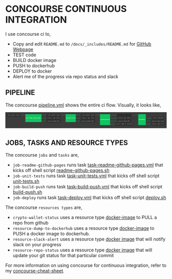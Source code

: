 # CONCOURSE CONTINUOUS INTEGRATION

I use concourse ci to,

* Copy and edit `README.md` to `/docs/_includes/README.md` for
  [GitHub Webpage](https://jeffdecola.github.io/crypto-wallet-status/)
* TEST code
* BUILD docker image
* PUSH to dockerhub
* DEPLOY to docker
* Alert me of the progress via repo status and slack

## PIPELINE

The concourse
[pipeline.yml](https://github.com/JeffDeCola/crypto-wallet-status/blob/master/ci/pipeline.yml)
shows the entire ci flow. Visually, it looks like,

![IMAGE - crypto-wallet-status concourse ci pipeline - IMAGE](docs/pics/crypto-wallet-status-pipeline.jpg)

## JOBS, TASKS AND RESOURCE TYPES

The concourse `jobs` and `tasks` are,

* `job-readme-github-pages` runs task
  [task-readme-github-pages.yml](https://github.com/JeffDeCola/crypto-wallet-status/blob/master/ci/tasks/task-readme-github-pages.yml)
  that kicks off shell script
  [readme-github-pages.sh](https://github.com/JeffDeCola/crypto-wallet-status/blob/master/ci/scripts/readme-github-pages.sh)
* `job-unit-tests` runs task
  [task-unit-tests.yml](https://github.com/JeffDeCola/crypto-wallet-status/blob/master/ci/tasks/task-unit-tests.yml)
  that kicks off shell script
  [unit-tests.sh](https://github.com/JeffDeCola/crypto-wallet-status/tree/master/ci/scripts/unit-tests.sh)
* `job-build-push` runs task
  [task-build-push.yml](https://github.com/JeffDeCola/crypto-wallet-status/blob/master/ci/tasks/task-build-push.yml)
  that kicks off shell script
  [build-push.sh](https://github.com/JeffDeCola/crypto-wallet-status/tree/master/ci/scripts/build-push.sh)
* `job-deploy` runs task
  [task-deploy.yml](https://github.com/JeffDeCola/crypto-wallet-status/blob/master/ci/tasks/task-deploy.yml)
  that kicks off shell script
  [deploy.sh](https://github.com/JeffDeCola/crypto-wallet-status/tree/master/ci/scripts/deploy.sh)

The concourse `resources types` are,

* `crypto-wallet-status` uses a resource type
  [docker-image](https://hub.docker.com/r/concourse/git-resource/)
  to PULL a repo from github
* `resource-dump-to-dockerhub` uses a resource type
  [docker-image](https://hub.docker.com/r/concourse/docker-image-resource/)
  to PUSH a docker image to dockerhub.
* `resource-slack-alert` uses a resource type
  [docker image](https://hub.docker.com/r/cfcommunity/slack-notification-resource)
  that will notify slack on your progress
* `resource-repo-status` uses a resource type
  [docker image](https://hub.docker.com/r/dpb587/github-status-resource)
  that will update your git status for that particular commit

For more information on using concourse for continuous integration,
refer to my
[concourse-cheat-sheet](https://github.com/JeffDeCola/my-cheat-sheets/tree/master/software/operations/continuous-integration-continuous-deployment/concourse-cheat-sheet).
